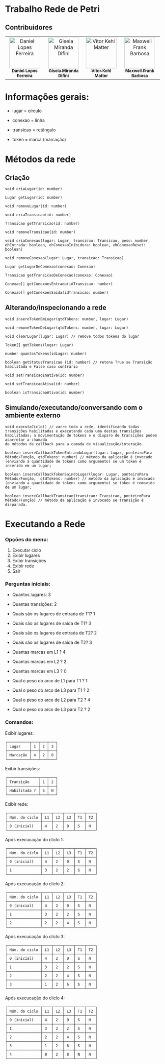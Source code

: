 # Trabalho Rede de Petri

## Contribuidores

<table>
  <tr>
    <td align="center">
      <a href="https://github.com/daniellferreira"><img src="https://avatars0.githubusercontent.com/u/30799460?s=400&v=4" width="100px;" alt="Daniel Lopes Ferreira"/>
        <br />
        <sub><b>Daniel Lopes Ferreira</b></sub></a>
        <br />
    </td>
    <td align="center">
      <a href="https://github.com/GiselaMD">
        <img src="https://avatars0.githubusercontent.com/u/34191327?s=400&u=7ee1bf93250c7b802c0ec8df133b3a119a1fc254&v=4" width="100px;" alt="Gisela Miranda Difini"/>
        <br />
        <sub><b>Gisela Miranda Difini</b></sub></a>
        <br />
    </td>
    <td align="center">
      <a href="https://github.com/vmatter"><img src="https://avatars1.githubusercontent.com/u/43481916?s=400&u=2683d479631afcd710a45ec6cae3e82ba1a846bf&v=4" width="100px;" alt="Vítor Kehl Matter"/>
        <br />
          <sub><b>Vítor Kehl Matter</b></sub></a>
        <br />
    </td> <td align="center">
      <a href="https://github.com/maxwellfb"><img src="https://avatars.githubusercontent.com/u/20483869?v=4" width="100px;" alt="Maxwell Frank Barbosa"/>
        <br />
          <sub><b>Maxwell Frank Barbosa</b></sub></a>
        <br />
    </td>
  </tr>
</table>

# Informações gerais:

- lugar = círculo

- conexao = linha

- transicao = retângulo

- token = marca (marcação)

# Métodos da rede

## Criação

```
void criaLugar(id: number)

Lugar getLugar(id: number)

void removeLugar(id: number)

void criaTransicao(id: number)

Transicao getTransicao(id: number)

void removeTransicao(id: number)

void criaConexao(lugar: Lugar, transicao: Transicao, peso: number, ehEntrada: boolean, ehConexaoInibidora: boolean, ehConexaoReset: boolean)

void removeConexao(lugar: Lugar, transicao: Transicao)

Lugar getLugarDeConexao(conexao: Conexao)

Transicao getTransicaoDeConexao(conexao: Conexao)

Conexao[] getConexoesEntrada(idTransicao: number)

Conexao[] getConexoesSaida(idTransicao: number)
```

## Alterando/inspecionando a rede

```
void insereTokenEmLugar(qtdTokens: number, lugar: Lugar)

void removeTokenDeLugar(qtdTokens: number, lugar: Lugar)

void clearLugar(lugar: Lugar) // remove todos tokens do lugar

Token[] getTokens(lugar: Lugar)

number quantosTokens(idLugar: number)

boolean getStatusTransicao (id: number) // retona True se Transição habilitada e False caso contrário

void setTransicaoInativa(id: number)

void setTransicaoAtiva(id: number)

boolean isTransicaoAtiva(id: number)
```

## Simulando/executando/conversando com o ambiente externo

```
void executaCiclo() // varre toda a rede, identificando todas transições habilitadas e executando cada uma destas transições habilitadas; a movimentação de tokens e o disparo de transições podem acarretar a chamada
de métodos de callback para a camada de visualização/interação.

boolean insereCallbackTokenEntrandoLugar(lugar: Lugar, ponteiroPara Método/Função, qtdTokens: number) // método da aplicação é invocado (enviando a quantidade de tokens como argumento) se um token é inserido em um lugar;

boolean insereCallbackTokenSaindoLugar(lugar: Lugar, ponteiroPara Método/Função,  qtdTokens: number) // método da aplicação é invocado (enviando a quantidade de tokens como argumento) se token é removido de um lugar;

boolean insereCallbackTransicao(transicao: Transicao, ponteiroPara Método/Função) // método da aplicação é invocado se transição é disparada.
```

# Executando a Rede

### Opções do menu:

1. Executar ciclo
2. Exibir lugares
3. Exibir transições
4. Exibir rede
5. Sair

### Perguntas iniciais:

- Quantos lugares: 3

- Quantas transições: 2

- Quais são os lugares de entrada de T1? 1

- Quais são os lugares de saída de T1? 3

- Quais são os lugares de entrada de T2? 2

- Quais são os lugares de saída de T2? 3

- Quantas marcas em L1 ? 4

- Quantas marcas em L2 ? 2

- Quantas marcas em L3 ? 0

- Qual o peso do arco de L1 para T1 ? 1

- Qual o peso do arco de L3 para T1 ? 2

- Qual o peso do arco de L2 para T2 ? 4

- Qual o peso do arco de L3 para T2 ? 2

### Comandos:

Exibir lugares:

```
┌──────────┬───┬───┬───┐
│ Lugar    │ 1 │ 2 │ 3 │
├──────────┼───┼───┼───┤
│ Marcação │ 4 │ 2 │ 0 │
└──────────┴───┴───┴───┘
```

Exibir transições:

```
┌──────────────┬───┬───┐
│ Transição    │ 1 │ 2 │
├──────────────┼───┼───┤
│ Habilitada ? │ S │ N │
└──────────────┴───┴───┘
```

Exibir rede:

```
┌───────────────┬────┬────┬────┬────┬────┐
│ Núm. do ciclo │ L1 │ L2 │ L3 │ T1 │ T2 │
├───────────────┼────┼────┼────┼────┼────┤
│ 0 (inicial)   │ 4  │ 2  │ 0  │ S  │ N  │
└───────────────┴────┴────┴────┴────┴────┘
```

Após execucação do cliclo 1:

```
┌───────────────┬────┬────┬────┬────┬────┐
│ Núm. do ciclo │ L1 │ L2 │ L3 │ T1 │ T2 │
├───────────────┼────┼────┼────┼────┼────┤
│ 0 (inicial)   │ 4  │ 2  │ 0  │ S  │ N  │
├───────────────┼────┼────┼────┼────┼────┤
│ 1             │ 3  │ 2  │ 2  │ S  │ N  │
└───────────────┴────┴────┴────┴────┴────┘
```

Após execucação do cliclo 2:

```
┌───────────────┬────┬────┬────┬────┬────┐
│ Núm. do ciclo │ L1 │ L2 │ L3 │ T1 │ T2 │
├───────────────┼────┼────┼────┼────┼────┤
│ 0 (inicial)   │ 4  │ 2  │ 0  │ S  │ N  │
├───────────────┼────┼────┼────┼────┼────┤
│ 1             │ 3  │ 2  │ 2  │ S  │ N  │
├───────────────┼────┼────┼────┼────┼────┤
│ 2             │ 2  │ 2  │ 4  │ S  │ N  │
└───────────────┴────┴────┴────┴────┴────┘
```

Após execucação do cliclo 3:

```
┌───────────────┬────┬────┬────┬────┬────┐
│ Núm. do ciclo │ L1 │ L2 │ L3 │ T1 │ T2 │
├───────────────┼────┼────┼────┼────┼────┤
│ 0 (inicial)   │ 4  │ 2  │ 0  │ S  │ N  │
├───────────────┼────┼────┼────┼────┼────┤
│ 1             │ 3  │ 2  │ 2  │ S  │ N  │
├───────────────┼────┼────┼────┼────┼────┤
│ 2             │ 2  │ 2  │ 4  │ S  │ N  │
├───────────────┼────┼────┼────┼────┼────┤
│ 3             │ 1  │ 2  │ 6  │ S  │ N  │
└───────────────┴────┴────┴────┴────┴────┘
```

Após execucação do cliclo 4:

```
┌───────────────┬────┬────┬────┬────┬────┐
│ Núm. do ciclo │ L1 │ L2 │ L3 │ T1 │ T2 │
├───────────────┼────┼────┼────┼────┼────┤
│ 0 (inicial)   │ 4  │ 2  │ 0  │ S  │ N  │
├───────────────┼────┼────┼────┼────┼────┤
│ 1             │ 3  │ 2  │ 2  │ S  │ N  │
├───────────────┼────┼────┼────┼────┼────┤
│ 2             │ 2  │ 2  │ 4  │ S  │ N  │
├───────────────┼────┼────┼────┼────┼────┤
│ 3             │ 1  │ 2  │ 6  │ S  │ N  │
├───────────────┼────┼────┼────┼────┼────┤
│ 4             │ 0  │ 2  │ 8  │ N  │ N  │
└───────────────┴────┴────┴────┴────┴────┘
```
